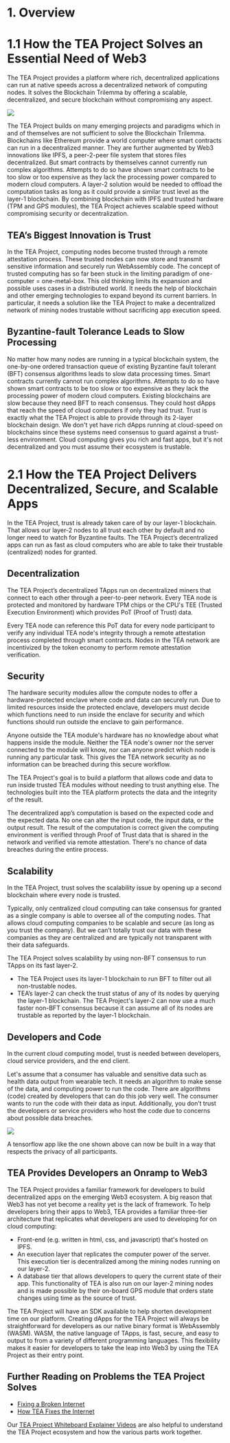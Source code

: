 # 1. Overview
# 1.1 How the TEA Project Solves an Essential Need of Web3

The TEA Project provides a platform where rich, decentralized applications can run at native speeds across a decentralized network of computing nodes. It solves the Blockchain Trilemma by offering a scalable, decentralized, and secure blockchain without compromising any aspect.

![](./_1-trilemna.png)

The TEA Project builds on many emerging projects and paradigms which in and of themselves are not sufficient to solve the Blockchain Trilemma. Blockchains like Ethereum provide a world computer where smart contracts can run in a decentralized manner. They are further augmented by Web3 innovations like IPFS, a peer-2-peer file system that stores files decentralized. But smart contracts by themselves cannot currently run complex algorithms. Attempts to do so have shown smart contracts to be too slow or too expensive as they lack the processing power compared to modern cloud computers. A layer-2 solution would be needed to offload the computation tasks as long as it could provide a similar trust level as the layer-1 blockchain. By combining blockchain with IPFS and trusted hardware (TPM and GPS modules), the TEA Project achieves scalable speed without compromising security or decentralization. 

## TEA’s Biggest Innovation is Trust

In the TEA Project, computing nodes become trusted through a remote attestation process. These trusted nodes can now store and transmit sensitive information and securely run WebAssembly code. The concept of trusted computing has so far been stuck in the limiting paradigm of one-computer = one-metal-box. This old thinking limits its expansion and possible uses cases in a distributed world. It needs the help of blockchain and other emerging technologies to expand beyond its current barriers. In particular, it needs a solution like the TEA Project to make a decentralized network of mining nodes trustable without sacrificing app execution speed.


## Byzantine-fault Tolerance Leads to Slow Processing 
No matter how many nodes are running in a typical blockchain system, the one-by-one ordered transaction queue of existing Byzantine fault tolerant (BFT) consensus algorithms leads to slow data processing times. Smart contracts currently cannot run complex algorithms. Attempts to do so have shown smart contracts to be too slow or too expensive as they lack the processing power of modern cloud computers. 
Existing blockchains are slow because they need BFT to reach consensus. They could host dApps that reach the speed of cloud computers if only they had trust. Trust is exactly what the TEA Project is able to provide through its 2-layer blockchain design.
We don't yet have rich dApps running at cloud-speed on blockchains since these systems need consensus to guard against a trust-less environment. Cloud computing gives you rich and fast apps, but it's not decentralized and you must assume their ecosystem is trustable.

# 2.1 How the TEA Project Delivers Decentralized, Secure, and Scalable Apps
In the TEA Project, trust is already taken care of by our layer-1 blockchain. That allows our layer-2 nodes to all trust each other by default and no longer need to watch for Byzantine faults. The TEA Project’s decentralized apps can run as fast as cloud computers who are able to take their trustable (centralized) nodes for granted.

## Decentralization
The TEA Project’s decentralized TApps run on decentralized miners that connect to each other through a peer-to-peer network. Every TEA node is protected and monitored by hardware TPM chips or the CPU's TEE (Trusted Execution Environment) which provides PoT (Proof of Trust) data. 

Every TEA node can reference this PoT data for every node participant to verify any individual TEA node's integrity through a remote attestation process completed through smart contracts. Nodes in the TEA network are incentivized by the token economy to perform remote attestation verification.

## Security
The hardware security modules allow the compute nodes to offer a hardware-protected enclave where code and data can securely run. Due to limited resources inside the protected enclave, developers must decide which functions need to run inside the enclave for security and which functions should run outside the enclave to gain performance.

Anyone outside the TEA module's hardware has no knowledge about what happens inside the module. Neither the TEA node's owner nor the server connected to the module will know, nor can anyone predict which node is running any particular task. This gives the TEA network security as no information can be breached during this secure workflow.

The TEA Project's goal is to build a platform that allows code and data to run inside trusted TEA modules without needing to trust anything else. The technologies built into the TEA platform protects the data and the integrity of the result.

The decentralized app’s computation is based on the expected code and the expected data. No one can alter the input code, the input data, or the output result.
The result of the computation is correct given the computing environment is verified through Proof of Trust data that is shared in the network and verified via remote attestation. There's no chance of data breaches during the entire process.

## Scalability
In the TEA Project, trust  solves the scalability issue by opening up a second blockchain where every node is trusted.

Typically, only centralized cloud computing can take consensus for granted as a single company is able to oversee all of the computing nodes. That allows cloud computing companies to be scalable and secure (as long as you trust the company). But we can’t totally trust our data with these companies as they are centralized and are typically not transparent with their data safeguards.

The TEA Project solves scalability by using non-BFT consensus to run TApps on its fast layer-2.
- The TEA Project uses its layer-1 blockchain to run BFT to filter out all non-trustable nodes.
- TEA’s layer-2 can check the trust status of any of its nodes by querying the layer-1 blockchain. The TEA Project's layer-2 can now use a much faster non-BFT consensus because it can assume all of its nodes are trustable as reported by the layer-1 blockchain. 

## Developers and Code

In the current cloud computing model, trust is needed between developers, cloud service providers, and the end client.

Let's assume that a consumer has valuable and sensitive data such as health data output from wearable tech. It needs an algorithm to make sense of the data, and computing power to run the code. There are algorithms (code) created by developers that can do this job very well. The consumer wants to run the code with their data as input. Additionally, you don’t trust the developers or service providers who host the code due to concerns about possible data breaches.

![](./1.Example_TEA_Use_Case.png)

A tensorflow app like the one shown above can now be built in a way that respects the privacy of all participants. 

## TEA Provides Developers an Onramp to Web3
The TEA Project provides a familiar framework for developers to build decentralized apps on the emerging Web3 ecosystem. A big reason that Web3 has not yet become a reality yet is the lack of framework. To help developers bring their apps to Web3, TEA provides a familiar three-tier architecture that replicates what developers are used to developing for on cloud computing:

- Front-end (e.g. written in html, css, and javascript) that's hosted on IPFS.
- An execution layer that replicates the computer power of the server. This execution tier is decentralized among the mining nodes running on our layer-2. 
- A database tier that allows developers to query the current state of their app. This functionality of TEA is also run on our layer-2 mining nodes and is made possible by their on-board GPS module that orders state changes using time as the source of trust.

The TEA Project will have an SDK available to help shorten development time on our platform. Creating dApps for the TEA Project will always be straightforward for developers as our native binary format is WebAssembly (WASM). WASM, the native language of TApps, is fast, secure, and easy to output to from a variety of different programming languages. This flexibility makes it easier for developers to take the leap into Web3 by using the TEA Project as their entry point.

## Further Reading on Problems the TEA Project Solves
- [Fixing a Broken Internet](https://teaproject.medium.com/fixing-a-broken-internet-728f9f0b6df3)
- [How TEA Fixes the Internet](https://teaproject.medium.com/how-tea-fixes-the-internet-a944dfe2db39)

Our [TEA Project Whiteboard Explainer Videos](https://www.youtube.com/watch?v=DSmnP_kgcig&list=PLOhw_qkI0ILVpx0OaY74httLWfK9De9Gb) are also helpful to understand the TEA Project ecosystem and how the various parts work together.


